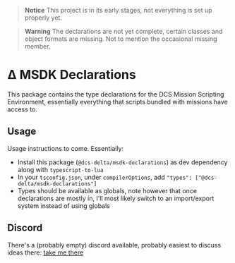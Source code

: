 > **Notice**
> This project is in its early stages, not everything is set up properly yet.

> **Warning**
> The declarations are not yet complete, certain classes and object formats are missing. Not to mention the occasional missing member.

# Δ MSDK Declarations
This package contains the type declarations for the DCS Mission Scripting Environment, essentially everything that scripts bundled with missions have access to.

## Usage
Usage instructions to come. Essentially:
- Install this package (`@dcs-delta/msdk-declarations`) as dev dependency along with `typescript-to-lua`
- In your `tsconfig.json`, under `compilerOptions`, add `"types": ["@dcs-delta/msdk-declarations"]`
- Types should be available as globals, note however that once declarations are mostly in, I'll most likely switch to an import/export system instead of using globals


## Discord
There's a (probably empty) discord available, probably easiest to discuss ideas there: [take me there](https://discord.gg/bss935CAbF)
